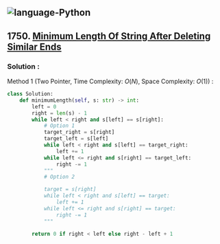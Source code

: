 ![language-Python](https://img.shields.io/badge/Python-ffd43b?style=for-the-badge&logo=PYTHON)
---

## 1750. [Minimum Length Of String After Deleting Similar Ends](https://leetcode.com/problems/minimum-length-of-string-after-deleting-similar-ends)

### Solution :

Method 1 (Two Pointer, Time Complexity: $O(N)$, Space Complexity: $O(1)$) :
```python
class Solution:
    def minimumLength(self, s: str) -> int:
        left = 0
        right = len(s) - 1
        while left < right and s[left] == s[right]:
            # Option 1
            target_right = s[right]
            target_left = s[left]
            while left < right and s[left] == target_right:
                left += 1
            while left <= right and s[right] == target_left:
                right -= 1
            """
            # Option 2

            target = s[right]
            while left < right and s[left] == target:
                left += 1
            while left <= right and s[right] == target:
                right -= 1
            """

        return 0 if right < left else right - left + 1
```
